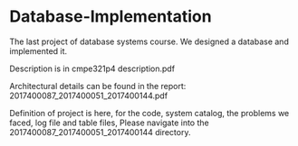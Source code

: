 # Database-Implementation
The last project of database systems course. We designed a database and implemented it. 

Description is in cmpe321p4 description.pdf

Architectural details can be found in the report: 2017400087_2017400051_2017400144.pdf

Definition of project is here, for the code, system catalog, the problems we faced, log file and table files, Please navigate into the 2017400087_2017400051_2017400144 directory.

